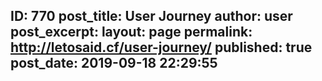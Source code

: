 ---
---
ID: 770
post_title: User Journey
author: user
post_excerpt:
layout: page
permalink: http://letosaid.cf/user-journey/
published: true
post_date: 2019-09-18 22:29:55
---
